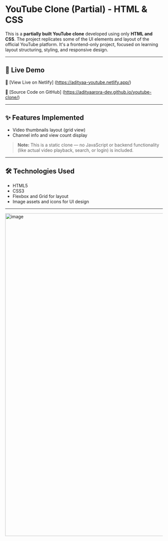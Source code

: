 # YouTube Clone (Partial) - HTML & CSS

This is a **partially built YouTube clone** developed using only **HTML and CSS**. The project replicates some of the UI elements and layout of the official YouTube platform. 
It's a frontend-only project, focused on learning layout structuring, styling, and responsive design.

---

## 🚀 Live Demo

🔗 [View Live on Netlify] (https://adityaa-youtube.netlify.app/)

📁 [Source Code on GitHub] (https://adityaarora-dev.github.io/youtube-clone/)

---

## ✨ Features Implemented

- Video thumbnails layout (grid view)
- Channel info and view count display

> **Note:** This is a static clone — no JavaScript or backend functionality (like actual video playback, search, or login) is included.

---

## 🛠️ Technologies Used

- HTML5
- CSS3
- Flexbox and Grid for layout
- Image assets and icons for UI design

---
<img width="1919" height="1031" alt="image" src="https://github.com/user-attachments/assets/cca87aa0-f7b3-44f7-a971-28edc98868b6" />


